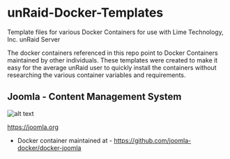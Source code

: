 # unRaid-Docker-Templates
Template files for various Docker Containers for use with Lime Technology, Inc. unRaid Server

The docker containers referenced in this repo point to Docker Containers maintained by other individuals. These templates were created to make it easy for the average unRaid user to quickly install the containers without researching the various container variables and requirements.

## Joomla - Content Management System
![alt text]((https://raw.githubusercontent.com/crood58/unraid-docker-templates/main/images/joomla.png)?raw=true "Joomla")

https://joomla.org
  - Docker container maintained at - https://github.com/joomla-docker/docker-joomla
